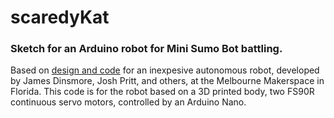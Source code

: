 # scaredyKat
### Sketch for an Arduino robot for Mini Sumo Bot battling.
Based on [design and code](https://microservosumo.wordpress.com/) for an inexpesive autonomous robot, developed by James Dinsmore, Josh Pritt, and others, at the Melbourne Makerspace in Florida. This code is for the robot based on a 3D printed body, two FS90R continuous servo motors, controlled by an Arduino Nano.

